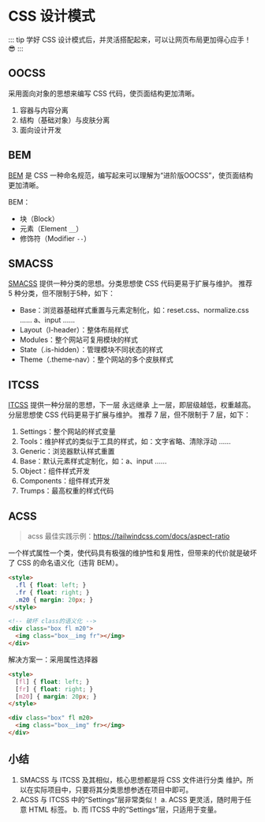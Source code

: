 # CSS 设计模式

::: tip
学好 CSS 设计模式后，并灵活搭配起来，可以让网页布局更加得心应手！😎
:::

## OOCSS

采用面向对象的思想来编写 CSS 代码，使页面结构更加清晰。

1. 容器与内容分离
2. 结构（基础对象）与皮肤分离
3. 面向设计开发

## BEM

[BEM](https://en.bem.info/) 是 CSS 一种命名规范，编写起来可以理解为“进阶版OOCSS”，使页面结构更加清晰。

BEM：
- 块（Block）
- 元素（Element `__`）
- 修饰符（Modifier `--`）

## SMACSS

[SMACSS](https://github.com/jeffwcx/translate-smacss-zh) 提供一种分类的思想。分类思想使 CSS 代码更易于扩展与维护。
推荐 5 种分类，但不限制于5种，如下：

- Base：浏览器基础样式重置与元素定制化，如：reset.css、normalize.css …… a、input ……
- Layout（l-header）：整体布局样式
- Modules：整个网站可复用模块的样式
- State（.is-hidden）：管理模块不同状态的样式
- Theme（.theme-nav）：整个网站的多个皮肤样式

## ITCSS

[ITCSS](https://github.com/ahmadajmi/awesome-itcss) 提供一种分层的思想，下一层 永远继承 上一层，即层级越低，权重越高。分层思想使 CSS 代码更易于扩展与维护。
推荐 7 层，但不限制于 7 层，如下：

1. Settings：整个网站的样式变量
2. Tools：维护样式的类似于工具的样式，如：文字省略、清除浮动 ……
3. Generic：浏览器默认样式重置
4. Base：默认元素样式定制化，如：a、input ……
5. Object：组件样式开发
6. Components：组件样式开发
7. Trumps：最高权重的样式代码

## ACSS

> acss 最佳实践示例：<https://tailwindcss.com/docs/aspect-ratio>

一个样式属性一个类，使代码具有极强的维护性和复用性，但带来的代价就是破坏了 CSS 的命名语义化（违背 BEM）。

```html
<style>
  .fl { float: left; }
  .fr { float: right; }
  .m20 { margin: 20px; }
</style>

<!-- 破坏 class的语义化 -->
<div class="box fl m20">
  <img class="box__img fr"></img>
</div>
```

解决方案一：采用属性选择器

```html
<style>
  [fl] { float: left; }
  [fr] { float: right; }
  [m20] { margin: 20px; }
</style>

<div class="box" fl m20>
  <img class="box__img" fr></img>
</div>
```

## 小结

1. SMACSS 与 ITCSS 及其相似，核心思想都是将 CSS 文件进行分类 维护。所以在实际项目中，只要将其分类思想参透在项目中即可。
2. ACSS 与 ITCSS 中的“Settings”层非常类似！
  a. ACSS 更灵活，随时用于任意 HTML 标签。
  b. 而 ITCSS 中的“Settings”层，只适用于变量。
